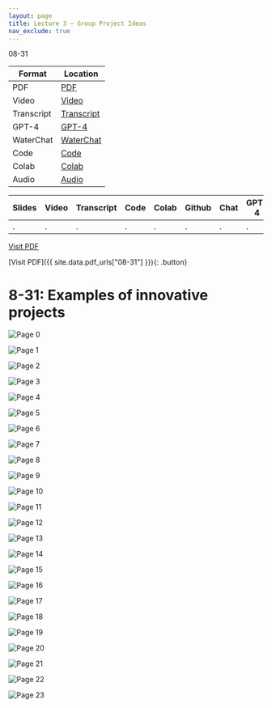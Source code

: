 ```yaml
---
layout: page
title: Lecture 3 – Group Project Ideas
nav_exclude: true
---
```

08-31

| Format| Location|
| ---| --- |
|PDF|[PDF](https://drive.google.com/file/d/1ApGWLz0_woDxYG8cXd8UUSHHF_PDa4vt/view?usp=drive_link)|
| Video|[Video]()|
| Transcript |[Transcript]()|
| GPT-4 |[GPT-4]() |
| WaterChat |[WaterChat]() |
| Code |[Code]() |
| Colab |[Colab]()|
| Audio|[Audio]() |

| Slides | Video | Transcript | Code | Colab | Github | Chat | GPT-4 | LLaMA | Galactica |
| ------ | ----- | ---------- | ---- | ----- | ------ | ---- | ----- | ----- | --------- |
| .      | .     | .          | .    | .     | .      | .    | .     | .     | .          |
<a class="button" href="https://drive.google.com/file/d/1ApGWLz0_woDxYG8cXd8UUSHHF_PDa4vt/view?usp=drive_link">Visit PDF</a>

[Visit PDF]({{ site.data.pdf_urls["08-31"] }}){: .button}



# 8-31: Examples of innovative projects
![Page 0]( /CivEng112/assets/slides/08-31/08-31_Lecture.pdf-page0.png )

![Page 1]( /CivEng112/assets/slides/08-31/08-31_Lecture.pdf-page1.png )

![Page 2]( /CivEng112/assets/slides/08-31/08-31_Lecture.pdf-page2.png )

![Page 3]( /CivEng112/assets/slides/08-31/08-31_Lecture.pdf-page3.png )

![Page 4]( /CivEng112/assets/slides/08-31/08-31_Lecture.pdf-page4.png )

![Page 5]( /CivEng112/assets/slides/08-31/08-31_Lecture.pdf-page5.png )

![Page 6]( /CivEng112/assets/slides/08-31/08-31_Lecture.pdf-page6.png )

![Page 7]( /CivEng112/assets/slides/08-31/08-31_Lecture.pdf-page7.png )

![Page 8]( /CivEng112/assets/slides/08-31/08-31_Lecture.pdf-page8.png )

![Page 9]( /CivEng112/assets/slides/08-31/08-31_Lecture.pdf-page9.png )

![Page 10]( /CivEng112/assets/slides/08-31/08-31_Lecture.pdf-page10.png )

![Page 11]( /CivEng112/assets/slides/08-31/08-31_Lecture.pdf-page11.png )

![Page 12]( /CivEng112/assets/slides/08-31/08-31_Lecture.pdf-page12.png )

![Page 13]( /CivEng112/assets/slides/08-31/08-31_Lecture.pdf-page13.png )

![Page 14]( /CivEng112/assets/slides/08-31/08-31_Lecture.pdf-page14.png )

![Page 15]( /CivEng112/assets/slides/08-31/08-31_Lecture.pdf-page15.png )

![Page 16]( /CivEng112/assets/slides/08-31/08-31_Lecture.pdf-page16.png )

![Page 17]( /CivEng112/assets/slides/08-31/08-31_Lecture.pdf-page17.png )

![Page 18]( /CivEng112/assets/slides/08-31/08-31_Lecture.pdf-page18.png )

![Page 19]( /CivEng112/assets/slides/08-31/08-31_Lecture.pdf-page19.png )

![Page 20]( /CivEng112/assets/slides/08-31/08-31_Lecture.pdf-page20.png )

![Page 21]( /CivEng112/assets/slides/08-31/08-31_Lecture.pdf-page21.png )

![Page 22]( /CivEng112/assets/slides/08-31/08-31_Lecture.pdf-page22.png )

![Page 23]( /CivEng112/assets/slides/08-31/08-31_Lecture.pdf-page23.png )

